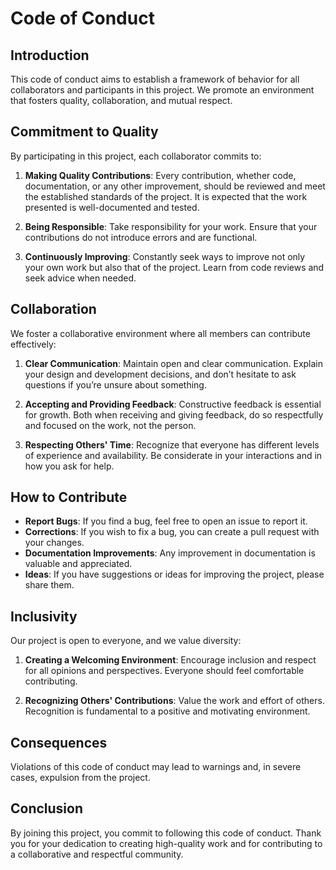 # Code of Conduct

## Introduction
This code of conduct aims to establish a framework of behavior for all collaborators and participants in this project. We promote an environment that fosters quality, collaboration, and mutual respect.

## Commitment to Quality
By participating in this project, each collaborator commits to:

1. **Making Quality Contributions**: Every contribution, whether code, documentation, or any other improvement, should be reviewed and meet the established standards of the project. It is expected that the work presented is well-documented and tested.

2. **Being Responsible**: Take responsibility for your work. Ensure that your contributions do not introduce errors and are functional.

3. **Continuously Improving**: Constantly seek ways to improve not only your own work but also that of the project. Learn from code reviews and seek advice when needed.

## Collaboration
We foster a collaborative environment where all members can contribute effectively:

1. **Clear Communication**: Maintain open and clear communication. Explain your design and development decisions, and don’t hesitate to ask questions if you’re unsure about something.

2. **Accepting and Providing Feedback**: Constructive feedback is essential for growth. Both when receiving and giving feedback, do so respectfully and focused on the work, not the person.

3. **Respecting Others' Time**: Recognize that everyone has different levels of experience and availability. Be considerate in your interactions and in how you ask for help.

## How to Contribute
- **Report Bugs**: If you find a bug, feel free to open an issue to report it.
- **Corrections**: If you wish to fix a bug, you can create a pull request with your changes.
- **Documentation Improvements**: Any improvement in documentation is valuable and appreciated.
- **Ideas**: If you have suggestions or ideas for improving the project, please share them.


## Inclusivity
Our project is open to everyone, and we value diversity:

1. **Creating a Welcoming Environment**: Encourage inclusion and respect for all opinions and perspectives. Everyone should feel comfortable contributing.

2. **Recognizing Others' Contributions**: Value the work and effort of others. Recognition is fundamental to a positive and motivating environment.
   
## Consequences
Violations of this code of conduct may lead to warnings and, in severe cases, expulsion from the project.


## Conclusion
By joining this project, you commit to following this code of conduct. Thank you for your dedication to creating high-quality work and for contributing to a collaborative and respectful community.
